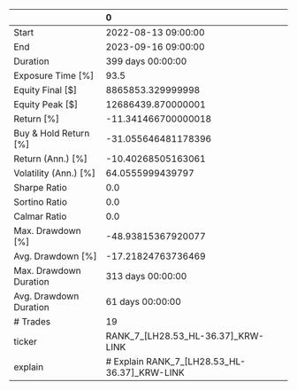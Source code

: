 |                        | 0                                            |
|:-----------------------|:---------------------------------------------|
| Start                  | 2022-08-13 09:00:00                          |
| End                    | 2023-09-16 09:00:00                          |
| Duration               | 399 days 00:00:00                            |
| Exposure Time [%]      | 93.5                                         |
| Equity Final [$]       | 8865853.329999998                            |
| Equity Peak [$]        | 12686439.870000001                           |
| Return [%]             | -11.341466700000018                          |
| Buy & Hold Return [%]  | -31.055646481178396                          |
| Return (Ann.) [%]      | -10.40268505163061                           |
| Volatility (Ann.) [%]  | 64.0555999439797                             |
| Sharpe Ratio           | 0.0                                          |
| Sortino Ratio          | 0.0                                          |
| Calmar Ratio           | 0.0                                          |
| Max. Drawdown [%]      | -48.93815367920077                           |
| Avg. Drawdown [%]      | -17.21824763736469                           |
| Max. Drawdown Duration | 313 days 00:00:00                            |
| Avg. Drawdown Duration | 61 days 00:00:00                             |
| # Trades               | 19                                           |
| ticker                 | RANK_7_[LH28.53_HL-36.37]_KRW-LINK           |
| explain                | # Explain RANK_7_[LH28.53_HL-36.37]_KRW-LINK |
